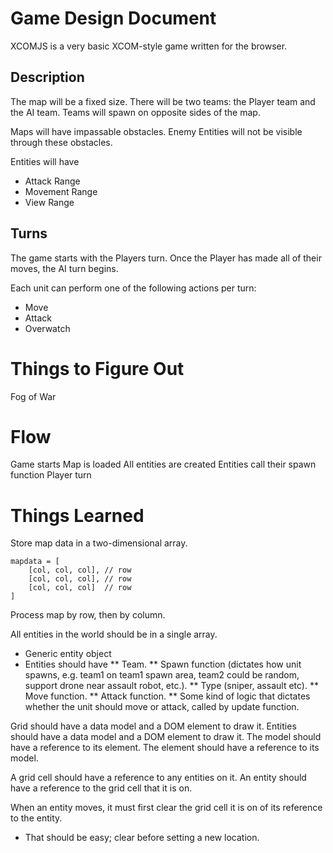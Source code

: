 # Game Design Document

XCOMJS is a very basic XCOM-style game written for the browser.

## Description

The map will be a fixed size. There will be two teams: the Player team and the AI team. Teams will spawn on opposite sides of the map.

Maps will have impassable obstacles. Enemy Entities will not be visible through these obstacles.

Entities will have
* Attack Range
* Movement Range
* View Range

## Turns

The game starts with the Players turn.
Once the Player has made all of their moves, the AI turn begins.

Each unit can perform one of the following actions per turn:
* Move
* Attack
* Overwatch

# Things to Figure Out

Fog of War

# Flow

Game starts
Map is loaded
All entities are created
Entities call their spawn function
Player turn


# Things Learned

Store map data in a two-dimensional array.

    mapdata = [
        [col, col, col], // row
        [col, col, col], // row
        [col, col, col]  // row
    ]

Process map by row, then by column.

All entities in the world should be in a single array.

* Generic entity object
* Entities should have
** Team.
** Spawn function (dictates how unit spawns, e.g. team1 on team1 spawn area, team2 could be random, support drone near assault robot, etc.).
** Type (sniper, assault etc).
** Move function.
** Attack function.
** Some kind of logic that dictates whether the unit should move or attack, called by update function.

Grid should have a data model and a DOM element to draw it.
Entities should have a data model and a DOM element to draw it.
The model should have a reference to its element.
The element should have a reference to its model.

A grid cell should have a reference to any entities on it.
An entity should have a reference to the grid cell that it is on.

When an entity moves, it must first clear the grid cell it is on of its reference to the entity.
* That should be easy; clear before setting a new location.

